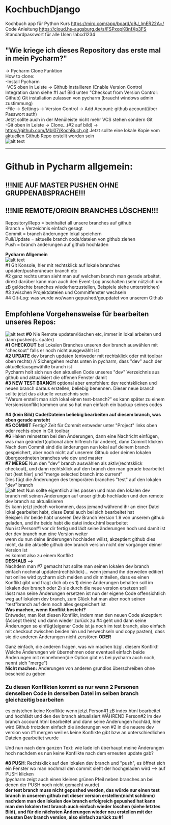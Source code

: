 # KochbuchDjango
Kochbuch app für Python Kurs
https://miro.com/app/board/o9J_lmER22A=/  
Code Anleitung https://cloud.hs-augsburg.de/s/FSPxopKBnfXp3FS
Standardpasswort für alle User: !abcd1234

## "Wie kriege ich dieses Repository das erste mal in mein Pycharm?"  
-> Pycharm Clone Funktion  
How to clone:  
-Install Pycharm  
-VCS oben in Leiste -> Github installieren (Enable Version Control Integration dann siehe #1 auf Bild unten "Checkout from Version Control: Github) Git installation zulassen von pycharm (braucht windows admin zustimmung)  
-File -> Settings -> Version Control -> Add Account: github account(über Passwort auth)  
Jetzt sollte auch in der Menüleiste nicht mehr VCS stehen sondern Git  
-Git oben in Leiste -> Clone...(#2 auf bild) -> https://github.com/Mbl07/KochBuch.git Jetzt sollte eine lokale Kopie vom aktuellen Github Repo erstellt worden sein  
![alt text](https://cloud.hs-augsburg.de/s/8Z8YA9JSsJW9AC2/preview)  
  
  
  


_______________________________________________________________________________________________
# Github in Pycharm allgemein:  

## **!!!NIE AUF MASTER PUSHEN OHNE GRUPPENABSPRACHE!!!**
## **!!!NIE REMOTE/ORIGIN BRANCHES LÖSCHEN!!!** 
Repository/Repo = beinhaltet all unsere branches auf github  
Branch = Verzeichnis einfach gesagt   
Commit = branch änderungen lokal speichern  
Pull/Update = aktuelle branch code/dateien von github ziehen  
Push = branch änderungen auf github hochladen  

**Pycharm Allgemein**  
![alt text](https://cloud.hs-augsburg.de/s/i45c6Bxr7Cy9TDF/preview)  
#1 Git Konsole, hier mit rechtsklick auf lokale branches updaten/pushen/neuer branch etc  
#2 ganz rechts unten sieht man auf welchem branch man gerade arbeitet, direkt darüber kann man auch den Event-Log anschalten (sehr nützlich um zB gelöschte branches wiederherzustellen, Beispiele siehe unterstrichen)  
#3 zwischen Projektdateien und Commitfenster wechseln  
#4 Git-Log: was wurde wo/wann gepushed/geupdatet von unserem Github 
  
  
  
  

## Empfohlene Vorgehensweise für bearbeiten unseres Repos: 
![alt text](https://cloud.hs-augsburg.de/s/3YrWFNWbwt2qgME/preview)
**#0** Nie Remote updaten/löschen etc, immer in lokal arbeiten und dann pushen(s. später)  
**#1 CHECKOUT**  bei Lokalen Branches unseren dev branch auswählen mit "checkout" falls er noch nicht ausgewählt ist  
**#2 UPDATE**   dev branch updaten (entweder mit rechtsklick oder mit toolbar oben rechts) // Sichergehen rechts unten in pycharm, dass "dev" auch der aktuelle/ausgewählte branch ist  
Pycharm holt sich nun den aktuellen Code unseres "dev" Verzeichnis aus github und aktualisiert die offenen Fenster damit  
**#3 NEW TEST BRANCH**   optional aber empfohlen: dev rechtsklicken und neuen branch daraus erstellen, beliebig benennen. Dieser neue branch sollte jetzt das aktuelle verzeichnis sein  
"Warum erstellt man sich lokal einen test-branch?" es kann später zu einem Versionskonflikt kommen und so hat man einfach ein backup seines codes  

**#4 (kein Bild) Code/Dateien beliebig bearbeiten auf diesem branch, was eben gerade ansteht**  
**#5 COMMIT**  Fertig? Zeit für Commit entweder unter "Project" links oben oder rechts oben in Git toolbar  
**#6** Haken reinsetzen bei den Änderungen, dann eine Nachricht einfügen, was man geändert(optional aber hilfreich für andere), dann Commit klicken  
Nach dem Commit sind die änderungen nun lokal auf deinem branch gespeichert, aber noch nicht auf unserem Github oder deinen lokalen übergeordneten branches wie dev und master  
**#7 MERGE** Nun den "dev" branch auswählen als aktiv(rechtsklick checkout), und dann rechtsklick auf den branch den man gerade bearbeitet hat (test hier) und "merge selected branch into current"  
Dies fügt die Änderungen des temporären branches "test" auf den lokalen "dev" branch  
![alt text](https://cloud.hs-augsburg.de/s/CFngYP64dtEgcQC/preview)
Nun sollte eigentlich alles passen und man den lokalen dev branch mit seinen Änderungen auf unser github hochladen und den remote dev branch so aktualisieren  
Es kann jetzt jedoch vorkommen, dass jemand während ihr an einer Datei lokal gearbeitet habt, diese Datei auch bei sich bearbeitet hat  
Beispiel: ihr beide habt unseren Dev Branch Version 1.9 von unserem github geladen, und ihr beide habt die datei index.html bearbeitet  
Nun ist Person#1 vor dir fertig und lädt seine änderungen hoch und damit ist der dev branch nun eine Version weiter  
wenn du nun deine änderungen hochladen willst, akzeptiert github dies nicht, da die aktuelle github dev branch version nicht der vorgänger deiner Version ist  
es kommt also zu einem Konflikt  
**DESHALB -->**  
Nachdem man #7 gemacht hat sollte man seinen lokalen dev branch einfach nochmal updaten(rechtsklick)... wenn jemand ihn derweilen editiert hat online wird pycharm sich melden und dir mitteilen, dass es einen Konflikt gibt und fragt dich ob es 1) deine Änderungen behalten soll im lokalen dev branch oder 2) sie durch die neue version ersetzen soll  
lässt man seine Änderungen ersetzen ist nun der eigene Code offensichtlich weg auf lokalem dev branch, zum Glück hat man aber noch seinen "test"branch auf dem noch alles gespeichert ist  
**Was machen, wenn Konflikt besteht?**  
Entweder, man löst diesen Konflikt, indem man den neuen Code akzeptiert (Accept theirs) und dann wieder zurück zu #4 geht und dann seine Änderungen so einfügt(eigener Code ist ja noch im test branch, also einfach mit checkout zwischen beiden hin und herwechseln und copy pasten), dass sie die anderen Änderungen nicht zerstören **ODER**  

Ganz einfach, die anderen fragen, was wir machen bzgl. diesem Konflikt! Welche Änderungen wir übernehmen oder eventuell einfach beide Änderungen mit reinnehmen(die Option gibt es bei pycharm auch noch, nennt sich "merge")  
**Nicht machen:** Änderungen von anderen grundlos überschreiben ohne bescheid zu geben  

### Zu diesen Konflikten kommt es nur wenn 2 Personen denselben Code in derselben Datei im selben branch gleichzeitig bearbeiten  
es entstehen keine Konflikte wenn jetzt Person#1 zB index.html bearbeitet und hochlädt und den dev branch aktualisiert WÄHREND Person#2 im dev branch account.html bearbeitet und dann seine Änderungen hochläd, hier wird Github trotzdem einfach die änderungen von #2 in die neuere dev version von #1 mergen weil es keine Konflikte gibt bzw an unterschiedlichen Dateien gearbeitet wurde  

Und nun nach dem ganzen Text: wie lade ich überhaupt meine Änderungen hoch nachdem es nun keine Konflikte nach dem erneuten update gab?  

**#8 PUSH**: Rechtsklick auf den lokalen dev branch und "push", es öffnet sich ein Fenster wo man nochmal den commit sieht der hochgeladen wird --> auf PUSH klicken  
(pycharm zeigt auch einen kleinen grünen Pfeil neben branches an bei denen der PUSH noch nicht gemacht wurde)  
**der test branch muss nicht gepushed werden, das würde nur einen test branch in unserem github mit dieser version erstellen(nicht schlimm)  
nachdem man den lokalen dev branch erfolgreich gepushed hat kann man den lokalen test branch auch einfach wieder löschen (siehe letztes Bild), und für die nächsten Änderungen wieder neu erstellen mit der neusten Dev branch version, also einfach zurück zu #1**
